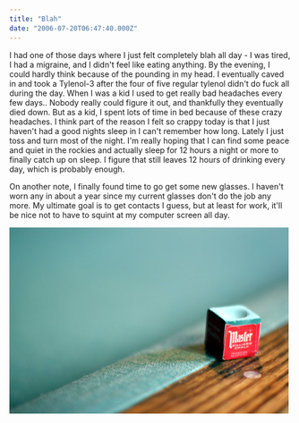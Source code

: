 ```yaml
---
title: "Blah"
date: "2006-07-20T06:47:40.000Z"
---
```


I had one of those days where I just felt completely blah all day - I was tired, I had a migraine, and I didn't feel like eating anything. By the evening, I could hardly think because of the pounding in my head. I eventually caved in and took a Tylenol-3 after the four of five regular tylenol didn't do fuck all during the day. When I was a kid I used to get really bad headaches every few days.. Nobody really could figure it out, and thankfully they eventually died down. But as a kid, I spent lots of time in bed because of these crazy headaches. I think part of the reason I felt so crappy today is that I just haven't had a good nights sleep in I can't remember how long. Lately I just toss and turn most of the night. I'm really hoping that I can find some peace and quiet in the rockies and actually sleep for 12 hours a night or more to finally catch up on sleep. I figure that still leaves 12 hours of drinking every day, which is probably enough.

On another note, I finally found time to go get some new glasses. I haven't worn any in about a year since my current glasses don't do the job any more. My ultimate goal is to get contacts I guess, but at least for work, it'll be nice not to have to squint at my computer screen all day.

[![Pool](images/193799788_2d88cc23ab.jpg)](http://www.flickr.com/photos/duanestorey/193799788/)
